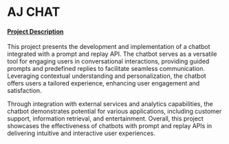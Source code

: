 <h1>AJ CHAT </h1>

#### <u>Project Description </u>
   This project presents the development and implementation of a chatbot integrated with a prompt and replay 
API. The chatbot serves as a versatile tool for engaging users in conversational interactions, providing 
guided prompts and predefined replies to facilitate seamless communication. Leveraging contextual 
understanding and personalization, the chatbot offers users a tailored experience, enhancing user 
engagement and satisfaction. 

Through integration with external services and analytics capabilities, the 
chatbot demonstrates potential for various applications, including customer support, information retrieval, 
and entertainment. Overall, this project showcases the effectiveness of chatbots with prompt and replay APIs 
in delivering intuitive and interactive user experiences.
